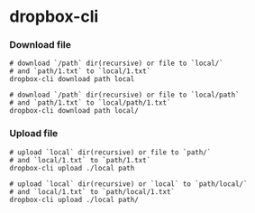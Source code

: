 # dropbox-cli

### Download file

```shell
# download `/path` dir(recursive) or file to `local/`
# and `path/1.txt` to `local/1.txt`
dropbox-cli download path local
```

```shell
# download `/path` dir(recursive) or file to `local/path`
# and `path/1.txt` to `local/path/1.txt`
dropbox-cli download path local/
```

### Upload file

```shell
# upload `local` dir(recursive) or file to `path/`
# and `local/1.txt` to `path/1.txt`
dropbox-cli upload ./local path
```

```shell
# upload `local` dir(recursive) or `local` to `path/local/`
# and `local/1.txt` to `path/local/1.txt`
dropbox-cli upload ./local path/
```